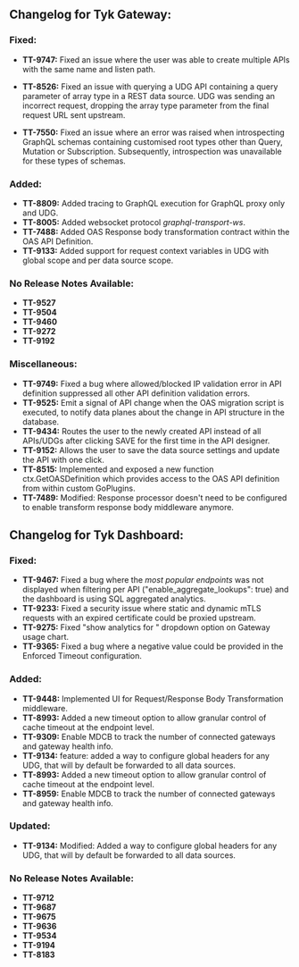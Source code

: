 ## Changelog for Tyk Gateway:

### Fixed:
- **TT-9747:** Fixed an issue where the user was able to create multiple APIs with the same name and listen path.

- **TT-8526:** Fixed an issue with querying a UDG API containing a query parameter of array type in a REST data source. UDG was sending an incorrect request, dropping the array type parameter from the final request URL sent upstream.

- **TT-7550:** Fixed an issue where an error was raised when introspecting GraphQL schemas containing customised root types other than Query, Mutation or Subscription. Subsequently, introspection was unavailable for these types of schemas.

### Added:
- **TT-8809:** Added tracing to GraphQL execution for GraphQL proxy only and UDG.
- **TT-8005:** Added websocket protocol _graphql-transport-ws_.
- **TT-7488:** Added OAS Response body transformation contract within the OAS API Definition.
- **TT-9133:** Added support for request context variables in UDG with global scope and per data source scope.

### No Release Notes Available:
- **TT-9527**
- **TT-9504**
- **TT-9460**
- **TT-9272**
- **TT-9192**

### Miscellaneous:
- **TT-9749:** Fixed a bug where allowed/blocked IP validation error in API definition suppressed all other API definition validation errors.
- **TT-9525:** Emit a signal of API change when the OAS migration script is executed, to notify data planes about the change in API structure in the database.
- **TT-9434:** Routes the user to the newly created API instead of all APIs/UDGs after clicking SAVE for the first time in the API designer.
- **TT-9152:** Allows the user to save the data source settings and update the API with one click.
- **TT-8515:** Implemented and exposed a new function ctx.GetOASDefinition which provides access to the OAS API definition from within custom GoPlugins.
- **TT-7489:** Modified: Response processor doesn't need to be configured to enable transform response body middleware anymore.

## Changelog for Tyk Dashboard:

### Fixed:
- **TT-9467:** Fixed a bug where the _most popular endpoints_ was not displayed when filtering per API ("enable_aggregate_lookups": true) and the dashboard is using SQL aggregated analytics.
- **TT-9233:** Fixed a security issue where static and dynamic mTLS requests with an expired certificate could be proxied upstream.
- **TT-9275:** Fixed "show analytics for <date>" dropdown option on Gateway usage chart.
- **TT-9365:** Fixed a bug where a negative value could be provided in the Enforced Timeout configuration.

### Added:
- **TT-9448:** Implemented UI for Request/Response Body Transformation middleware.
- **TT-8993:** Added a new timeout option to allow granular control of cache timeout at the endpoint level.
- **TT-9309:** Enable MDCB to track the number of connected gateways and gateway health info.
- **TT-9134:** feature: added a way to configure global headers for any UDG, that will by default be forwarded to all data sources.
- **TT-8993:** Added a new timeout option to allow granular control of cache timeout at the endpoint level.
- **TT-8959:** Enable MDCB to track the number of connected gateways and gateway health info.

### Updated:
- **TT-9134:** Modified: Added a way to configure global headers for any UDG, that will by default be forwarded to all data sources.

### No Release Notes Available:
- **TT-9712**
- **TT-9687**
- **TT-9675**
- **TT-9636**
- **TT-9534**
- **TT-9194**
- **TT-8183**

